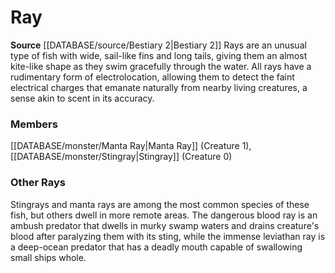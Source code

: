 ﻿---
creature_family: Ray
id: '149'
name: Ray
rarity: Common
source: '[[DATABASE/source/Bestiary 2|Bestiary 2]]'
type: Creature Family

---
# Ray

**Source** [[DATABASE/source/Bestiary 2|Bestiary 2]] 
Rays are an unusual type of fish with wide, sail-like fins and long tails, giving them an almost kite-like shape as they swim gracefully through the water. All rays have a rudimentary form of electrolocation, allowing them to detect the faint electrical charges that emanate naturally from nearby living creatures, a sense akin to scent in its accuracy.

### Members

[[DATABASE/monster/Manta Ray|Manta Ray]] (Creature 1), [[DATABASE/monster/Stingray|Stingray]] (Creature 0)

###  Other Rays

Stingrays and manta rays are among the most common species of these fish, but others dwell in more remote areas. The dangerous blood ray is an ambush predator that dwells in murky swamp waters and drains creature's blood after paralyzing them with its sting, while the immense leviathan ray is a deep-ocean predator that has a deadly mouth capable of swallowing small ships whole.